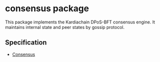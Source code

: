 # consensus package
This package implements the Kardiachain DPoS-BFT consensus engine. It maintains internal state and peer states by gossip protocol.

## Specification
- [Consensus](./spec/consensus.md)